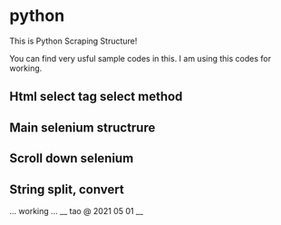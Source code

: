 # python
This is Python Scraping Structure!

You can find very usful sample codes in this.
I am using this codes for working.
## Html select tag select method
## Main selenium structrure
## Scroll down selenium
## String split, convert
... working ...
__ tao @ 2021 05 01 __

